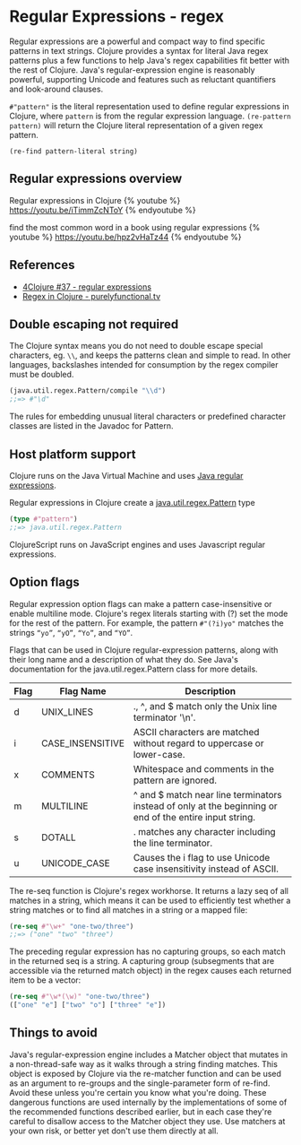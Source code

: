 # Regular Expressions - regex
Regular expressions are a powerful and compact way to find specific patterns in text strings. Clojure provides a syntax for literal Java regex patterns plus a few functions to help Java's regex capabilities fit better with the rest of Clojure. Java's regular-expression engine is reasonably powerful, supporting Unicode and features such as reluctant quantifiers and look-around clauses.

`#"pattern"` is the literal representation used to define regular expressions in Clojure, where `pattern` is from the regular expression language.  `(re-pattern pattern)` will return the Clojure literal representation of a given regex pattern.

`(re-find pattern-literal string)`

## Regular expressions overview
Regular expressions in Clojure
{% youtube %}
https://youtu.be/iTimmZcNToY
{% endyoutube %}

find the most common word in a book using regular expressions
{% youtube %}
https://youtu.be/hpz2vHaTz44
{% endyoutube %}


## References
* [4Clojure #37 - regular expressions](https://github.com/practicalli/four-clojure/blob/master/src/four_clojure/037_regular_expression.clj)
* [Regex in Clojure - purelyfunctional.tv](http://www.lispcast.com/clojure-regex)


## Double escaping not required
The Clojure syntax means you do not need to double escape special characters, eg. `\\`, and keeps the patterns clean and simple to read. In other languages, backslashes intended for consumption by the regex compiler must be doubled.

```clojure
(java.util.regex.Pattern/compile "\\d")
;;=> #"\d"
```

The rules for embedding unusual literal characters or predefined character classes are listed in the Javadoc for Pattern.


## Host platform support
Clojure runs on the Java Virtual Machine and uses [Java regular expressions](https://docs.oracle.com/en/java/javase/11/docs/api/java.base/java/util/regex/package-summary.html).

Regular expressions in Clojure create a [java.util.regex.Pattern](https://docs.oracle.com/en/java/javase/11/docs/api/java.base/java/util/regex/Pattern.html) type

```clojure
(type #"pattern")
;;=> java.util.regex.Pattern
```

ClojureScript runs on JavaScript engines and uses Javascript regular expressions.


## Option flags
Regular expression option flags can make a pattern case-insensitive or enable multiline mode. Clojure's regex literals starting with (?<flag>) set the mode for the rest of the pattern. For example, the pattern `#"(?i)yo"` matches the strings `“yo”`, `“yO”`, `“Yo”`, and `“YO”`.

Flags that can be used in Clojure regular-expression patterns, along with their long name and a description of what they do. See Java's documentation for the java.util.regex.Pattern class for more details.

| Flag | Flag Name        | Description                                                                                             |
|------|------------------|---------------------------------------------------------------------------------------------------------|
| d    | UNIX_LINES       | ., ^, and $ match only the Unix line terminator '\n'.                                                   |
| i    | CASE_INSENSITIVE | ASCII characters are matched without regard to uppercase or lower-case.                                 |
| x    | COMMENTS         | Whitespace and comments in the pattern are ignored.                                                     |
| m    | MULTILINE        | ^ and $ match near line terminators instead of only at the beginning or end of the entire input string. |
| s    | DOTALL           | . matches any character including the line terminator.                                                  |
| u    | UNICODE_CASE     | Causes the i flag to use Unicode case insensitivity instead of ASCII.                                   |

The re-seq function is Clojure's regex workhorse. It returns a lazy seq of all matches in a string, which means it can be used to efficiently test whether a string matches or to find all matches in a string or a mapped file:
```clojure
(re-seq #"\w+" "one-two/three")
;;=> ("one" "two" "three")
```
The preceding regular expression has no capturing groups, so each match in the returned seq is a string. A capturing group (subsegments that are accessible via the returned match object) in the regex causes each returned item to be a vector:
```clojure
(re-seq #"\w*(\w)" "one-two/three")
(["one" "e"] ["two" "o"] ["three" "e"])
```

## Things to avoid
Java's regular-expression engine includes a Matcher object that mutates in a non-thread-safe way as it walks through a string finding matches. This object is exposed by Clojure via the re-matcher function and can be used as an argument to re-groups and the single-parameter form of re-find. Avoid these unless you're certain you know what you're doing. These dangerous functions are used internally by the implementations of some of the recommended functions described earlier, but in each case they're careful to disallow access to the Matcher object they use. Use matchers at your own risk, or better yet don't use them directly at all.
